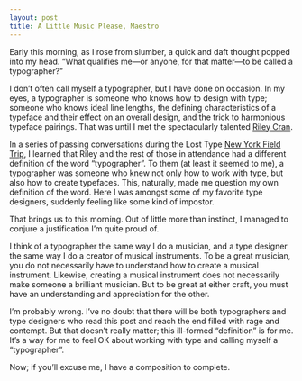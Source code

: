 ```yaml
---
layout: post
title: A Little Music Please, Maestro
---
```


Early this morning, as I rose from slumber, a quick and daft thought popped into my head. “What qualifies me—or anyone, for that matter—to be called a typographer?”

I don’t often call myself a typographer, but I have done on occasion. In my eyes, a typographer is someone who knows how to design with type; someone who knows ideal line lengths, the defining characteristics of a typeface and their effect on an overall design, and the trick to harmonious typeface pairings. That was until I met the spectacularly talented [Riley Cran](http://www.rileycran.com).

In a series of passing conversations during the Lost Type [New York Field Trip](http://fieldtripny.com), I learned that Riley and the rest of those in attendance had a different definition of the word “typographer”. To them (at least it seemed to me), a typographer was someone who knew not only how to work with type, but also how to create typefaces. This, naturally, made me question my own definition of the word. Here I was amongst some of my favorite type designers, suddenly feeling like some kind of impostor.

That brings us to this morning. Out of little more than instinct, I managed to conjure a justification I’m quite proud of.

I think of a typographer the same way I do a musician, and a type designer the same way I do a creator of musical instruments. To be a great musician, you do not necessarily have to understand how to create a musical instrument. Likewise, creating a musical instrument does not necessarily make someone a brilliant musician. But to be great at either craft, you must have an understanding and appreciation for the other.

I’m probably wrong. I’ve no doubt that there will be both typographers and type designers who read this post and reach the end filled with rage and contempt. But that doesn’t really matter; this ill-formed “definition” is for me. It’s a way for me to feel OK about working with type and calling myself a “typographer”.

Now; if you’ll excuse me, I have a composition to complete.